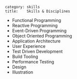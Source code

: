 ~~~
category: skills
title:    Skills & Disciplines
~~~

- Functional Programming
- Reactive Programming
- Event-Driven Programming
- Object Oriented Programming
- Application Architecture
- User Experience
- Test Driven Development
- Build Tooling
- Performance Testing
- Design
- Illustration

